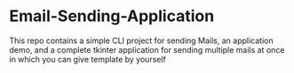 # Email-Sending-Application
This repo contains a simple CLI project for sending Mails, an application demo, and a complete tkinter application for sending multiple mails at once in which you can give template by yourself
